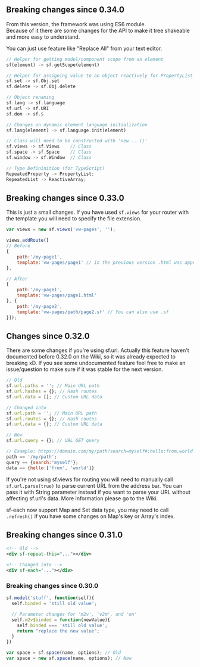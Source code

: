 ## Breaking changes since 0.34.0
From this version, the framework was using ES6 module.<br>
Because of it there are some changes for the API to make it tree shakeable and more easy to understand.

You can just use feature like "Replace All" from your text editor.
```rust
// Helper for getting model/component scope from an element
sf(element) -> sf.getScope(element)

// Helper for assigning value to an object reactively for PropertyList
sf.set -> sf.Obj.set
sf.delete -> sf.Obj.delete

// Object renaming
sf.lang -> sf.language
sf.url -> sf.URI
sf.dom -> sf.$

// Changes on dynamic element language initialization
sf.lang(element) -> sf.language.init(element)

// Class will need to be constructed with 'new ...()'
sf.views -> sf.Views    // Class
sf.space -> sf.Space    // Class
sf.window -> sf.Window  // Class

// Type Defininition (for TypeScript)
RepeatedProperty -> PropertyList;
RepeatedList -> ReactiveArray;
```

## Breaking changes since 0.33.0
This is just a small changes. If you have used `sf.views` for your router with the template you will need to specify the file extension.

```js
var views = new sf.views('vw-pages', '');

views.addRoute([
// Before
{
    path:'/my-page1',
    template:'vw-pages/page1' // in the previous version .html was appended here
},

// After
{
    path:'/my-page1',
    template:'vw-pages/page1.html'
}, {
    path:'/my-page2',
    template:'vw-pages/path/page2.sf' // You can also use .sf
}]);
```

## Changes since 0.32.0
There are some changes if you're using sf.url. Actually this feature haven't documented before 0.32.0 on the Wiki, so it was already expected to breaking xD. If you see some undocumented feature feel free to make an issue/question to make sure if it was stable for the next version.

```js
// Old
sf.url.paths = ''; // Main URL path
sf.url.hashes = {}; // Hash routes
sf.url.data = []; // Custom URL data

// Changed into
sf.url.path = ''; // Main URL path
sf.url.routes = {}; // Hash routes
sf.url.data = {}; // Custom URL data

// New
sf.url.query = {}; // URL GET query

// Example: https://domain.com/my/path?search=myself#;hello:from,world
path == '/my/path';
query == {search:'myself'};
data == {hello:['from', 'world']}
```

If you're not using sf.views for routing you will need to manually call `sf.url.parse(true)` to parse current URL from the address bar. You can pass it with String parameter instead if you want to parse your URL without affecting sf.url's data. More information please go to the Wiki.

sf-each now support Map and Set data type, you may need to call `.refresh()` if you have some changes on Map's key or Array's index.

## Breaking changes since 0.31.0
```xml
<!-- Old -->
<div sf-repeat-this="..."></div>

<!-- Changed into -->
<div sf-each="..."></div>
```

### Breaking changes since 0.30.0
```js
sf.model('stuff', function(self){
  self.binded = 'still old value';

  // Parameter changes for 'm2v', 'v2m', and 'on'
  self.m2v$binded = function(newValue){
    self.binded === 'still old value';
    return "replace the new value";
  }
})

var space = sf.space(name, options); // Old
var space = new sf.space(name, options); // Now
```